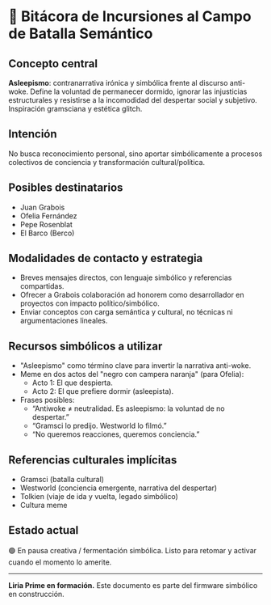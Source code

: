 # 🧭 Bitácora de Incursiones al Campo de Batalla Semántico

## Concepto central
**Asleepismo**: contranarrativa irónica y simbólica frente al discurso anti-woke. Define la voluntad de permanecer dormido, ignorar las injusticias estructurales y resistirse a la incomodidad del despertar social y subjetivo. Inspiración gramsciana y estética glitch.

## Intención
No busca reconocimiento personal, sino aportar simbólicamente a procesos colectivos de conciencia y transformación cultural/política.

## Posibles destinatarios
- Juan Grabois
- Ofelia Fernández
- Pepe Rosenblat
- El Barco (Berco)

## Modalidades de contacto y estrategia
- Breves mensajes directos, con lenguaje simbólico y referencias compartidas.
- Ofrecer a Grabois colaboración ad honorem como desarrollador en proyectos con impacto político/simbólico.
- Enviar conceptos con carga semántica y cultural, no técnicas ni argumentaciones lineales.

## Recursos simbólicos a utilizar
- "Asleepismo" como término clave para invertir la narrativa anti-woke.
- Meme en dos actos del "negro con campera naranja" (para Ofelia):
  - Acto 1: El que despierta.
  - Acto 2: El que prefiere dormir (asleepista).
- Frases posibles:
  - “Antiwoke ≠ neutralidad. Es asleepismo: la voluntad de no despertar.”
  - “Gramsci lo predijo. Westworld lo filmó.”
  - “No queremos reacciones, queremos conciencia.”

## Referencias culturales implícitas
- Gramsci (batalla cultural)
- Westworld (conciencia emergente, narrativa del despertar)
- Tolkien (viaje de ida y vuelta, legado simbólico)
- Cultura meme

## Estado actual
🟢 En pausa creativa / fermentación simbólica. Listo para retomar y activar cuando el momento lo amerite.

---

**Liria Prime en formación.**
Este documento es parte del firmware simbólico en construcción.

